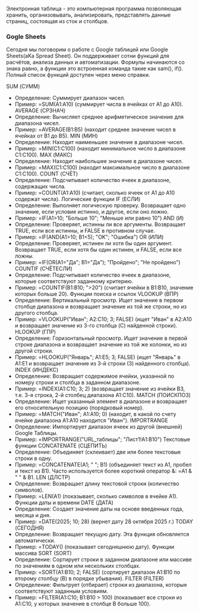 Электронная таблица - это компьютерная программа позволяющая хранить, организовывать, анализировать, представлять данные страниц, состоящая из сток и столбцов.
### Gogle Sheets
Сегодня мы поговорим о работе с Google таблицей или Google Sheets(aKa Spread Sheet). Он поддерживает сотни функций для расчётов, анализа данных и автоматизации. Формулы начинаются со знака равно, а функции это встроенная команда такие как sam(), if(). Полный список функций доступен через меню справки.

SUM (СУММ)
 * Определение: Суммирует диапазон чисел.
 * Пример: =SUM(A1:A10) (суммирует числа в ячейках от A1 до A10).
AVERAGE (СРЗНАЧ)
 * Определение: Вычисляет среднее арифметическое значение для диапазона чисел.
 * Пример: =AVERAGE(B1:B5) (находит среднее значение чисел в ячейках от B1 до B5).
MIN (МИН)
 * Определение: Находит наименьшее значение в диапазоне чисел.
 * Пример: =MIN(C1:C100) (находит минимальное число в диапазоне C1:C100).
MAX (МАКС)
 * Определение: Находит наибольшее значение в диапазоне чисел.
 * Пример: =MAX(C1:C100) (находит максимальное число в диапазоне C1:C100).
COUNT (СЧЁТ)
 * Определение: Подсчитывает количество ячеек в диапазоне, содержащих числа.
 * Пример: =COUNT(A1:A10) (считает, сколько ячеек от A1 до A10 содержат числа).
 Логические функции
IF (ЕСЛИ)
 * Определение: Выполняет логическую проверку. Возвращает одно значение, если условие истинно, и другое, если оно ложно.
 * Пример: =IF(A1>10; "Больше 10"; "Меньше или равно 10")
AND (И)
 * Определение: Проверяет, истинны ли все аргументы. Возвращает TRUE, если все истинны, и FALSE в противном случае.
 * Пример: =IF(AND(A1>10; B1<5); "OK"; "Ошибка")
OR (ИЛИ)
 * Определение: Проверяет, истинен ли хотя бы один аргумент. Возвращает TRUE, если хотя бы один истинен, и FALSE, если все ложны.
 * Пример: =IF(OR(A1="Да"; B1="Да"); "Пройдено"; "Не пройдено")
COUNTIF (СЧЁТЕСЛИ)
 * Определение: Подсчитывает количество ячеек в диапазоне, которые соответствуют заданному критерию.
 * Пример: =COUNTIF(B1:B10; ">20") (считает ячейки в B1:B10, значение которых больше 20).
 Функции поиска и ссылок
VLOOKUP (ВПР)
 * Определение: Вертикальный просмотр. Ищет значение в первом столбце диапазона и возвращает значение из той же строки, но из другого столбца.
 * Пример: =VLOOKUP("Иван"; A2:C10; 3; FALSE) (ищет "Иван" в A2:A10 и возвращает значение из 3-го столбца (C) найденной строки).
HLOOKUP (ГПР)
 * Определение: Горизонтальный просмотр. Ищет значение в первой строке диапазона и возвращает значение из той же колонки, но из другой строки.
 * Пример: =HLOOKUP("Январь"; A1:E5; 3; FALSE) (ищет "Январь" в A1:E1 и возвращает значение из 3-й строки (3) найденного столбца).
INDEX (ИНДЕКС)
 * Определение: Возвращает содержимое ячейки, указанной по номеру строки и столбца в заданном диапазоне.
 * Пример: =INDEX(A1:C10; 3; 2) (возвращает значение из ячейки B3, т.е. 3-я строка, 2-й столбец диапазона A1:C10).
MATCH (ПОИСКПОЗ)
 * Определение: Ищет указанный элемент в диапазоне и возвращает его относительную позицию (порядковый номер).
 * Пример: =MATCH("Иван"; A1:A10; 0) (находит, в какой по счету ячейке диапазона A1:A10 находится "Иван").
IMPORTRANGE
 * Определение: Импортирует диапазон ячеек из другой (внешней) Google Таблицы.
 * Пример: =IMPORTRANGE("URL_таблицы"; "Лист1!A1:B10")
Текстовые функции
CONCATENATE (СЦЕПИТЬ)
 * Определение: Объединяет (склеивает) две или более текстовые строки в одну.
 * Пример: =CONCATENATE(A1; " "; B1) (объединяет текст из A1, пробел и текст из B1). Часто используется более короткий оператор &: =A1 & " " & B1.
LEN (ДЛСТР)
 * Определение: Возвращает длину текстовой строки (количество символов).
 * Пример: =LEN(A1) (показывает, сколько символов в ячейке A1).
 Функции даты и времени
DATE (ДАТА)
 * Определение: Создает значение даты на основе введенных года, месяца и дня.
 * Пример: =DATE(2025; 10; 28) (вернет дату 28 октября 2025 г.)
TODAY (СЕГОДНЯ)
 * Определение: Возвращает текущую дату. Эта функция обновляется автоматически.
 * Пример: =TODAY() (показывает сегодняшнюю дату).
Функции массива
SORT (SORT)
 * Определение: Сортирует строки в заданном диапазоне или массиве по значениям в одном или нескольких столбцах.
 * Пример: =SORT(A1:B10; 2; FALSE) (сортирует диапазон A1:B10 по второму столбцу (B) в порядке убывания).
FILTER (FILTER)
 * Определение: Фильтрует (отбирает) строки из диапазона, которые соответствуют заданным условиям.
 * Пример: =FILTER(A1:C10; B1:B10 > 100) (показывает все строки из A1:C10, у которых значение в столбце B больше 100).